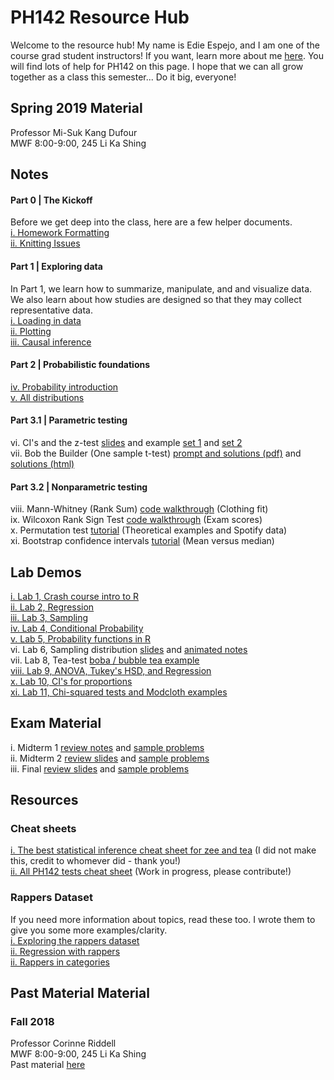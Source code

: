 # PH142 Resource Hub
Welcome to the resource hub! My name is Edie Espejo, and I am one of the course grad student instructors! If you want, learn more about me <a href="about-me">here</a>. You will find lots of help for PH142 on this page. I hope that we can all grow together as a class this semester... Do it big, everyone!

## Spring 2019 Material
Professor Mi-Suk Kang Dufour  
MWF 8:00-9:00, 245 Li Ka Shing  

## Notes
#### Part 0 | The Kickoff
Before we get deep into the class, here are a few helper documents.  
<a href="notes/formatting/formatting.html">i. Homework Formatting</a>  
<a href="notes/knitting/knitting-issues.html"> ii. Knitting Issues</a>  

#### Part 1 | Exploring data
In Part 1, we learn how to summarize, manipulate, and and visualize data. We also learn about how studies are designed so that they may collect representative data.  
<a href="notes/loading-data/loading-data.pdf">i. Loading in data</a>  
<a href="notes/plotting/plotting.pdf">ii. Plotting</a>  
<a href="notes/causal/causal.pdf">iii. Causal inference</a>  

#### Part 2 | Probabilistic foundations
<a href="notes/probability/probability-intro.pdf">iv. Probability introduction</a>  
<a href="notes/distributions/distributions.pdf">v. All distributions</a>  

#### Part 3.1 | Parametric testing  
vi. CI's and the z-test <a href="notes/testing/intro-to-testing.pdf">slides</a> and example <a href="notes/testing/ci-pvalue-examples.pdf">set 1</a>  and <a href="notes/testing/ci-and-z.pdf">set 2</a>  
vii. Bob the Builder (One sample t-test) <a href="notes/testing/bob-the-builder.pdf">prompt and solutions (pdf)</a> and <a href="notes/testing/bob-the-builder.html">solutions (html)</a>  

#### Part 3.2 | Nonparametric testing
viii. Mann-Whitney (Rank Sum) <a href="notes/nonparametrics/mann-whitney.html">code walkthrough</a> (Clothing fit)   
ix. Wilcoxon Rank Sign Test <a href="notes/nonparametrics/rank-sign.html">code walkthrough</a> (Exam scores)  
x. Permutation test <a href="notes/nonparametrics/permutation.html">tutorial</a> (Theoretical examples and Spotify data)  
xi. Bootstrap confidence intervals <a href="notes/nonparametrics/bootstrap.html">tutorial</a> (Mean versus median)

## Lab Demos
<a href="lab-demos/lab-1/lab-1.html">i. Lab 1, Crash course intro to R</a>  
<a href="lab-demos/lab-2/lab-2.html">ii. Lab 2, Regression</a>  
<a href="lab-demos/lab-3/lab-3.html"> iii. Lab 3, Sampling</a>  
<a href="lab-demos/lab-4/lab-4.html">iv. Lab 4, Conditional Probability</a>  
<a href="lab-demos/lab-5/lab-5.html"> v. Lab 5, Probability functions in R</a>  
vi. Lab 6, Sampling distribution <a href="lab-demos/lab-6/lab-6-condensed.pdf">slides</a> and <a href="lab-demos/lab-6/code/lab-6.html">animated notes</a>  
vii. Lab 8, Tea-test <a href="lab-demos/lab-8/lab-8.html">boba / bubble tea example</a>  
<a href="lab-demos/lab-9/lab-9.html">viii. Lab 9, ANOVA, Tukey's HSD, and Regression</a>  
<a href="lab-demos/lab-10/lab-10.html">x. Lab 10, CI's for proportions</a>  
<a href="lab-demos/lab-11/lab-11.html"> xi. Lab 11, Chi-squared tests and Modcloth examples</a>  


## Exam Material
i. Midterm 1 <a href="midterm-1/midterm-1-review.pdf">review notes</a> and <a href="midterm-1/examples/example-problem.pdf">sample problems</a>  
ii. Midterm 2 <a href="midterm-2/midterm-2-slides.html">review slides</a> and <a href="midterm-2/examples/sample-problems.html">sample problems</a>  
iii. Final <a href="https://docs.google.com/presentation/d/1XqYZv0TfD-rED3sgnqNvolkojOhZL7HvkMushdpSks8/edit#slide=id.g35f391192_00">review slides</a> and <a href="final/final-practice-problems.html">sample problems</a>

## Resources
### Cheat sheets
<a href="resources/inference-cheat-sheet.pdf">i. The best statistical inference cheat sheet for zee and tea</a> (I did not make this, credit to whomever did - thank you!)  
<a href="https://docs.google.com/document/d/16l_gDma-u5_ri-KEIrmiVrXGVYt4NmZMSsIjKKsgQxQ/edit?usp=sharing">ii. All PH142 tests cheat sheet</a> (Work in progress, please contribute!)

### Rappers Dataset
If you need more information about topics, read these too. I wrote them to give you some more examples/clarity.  
<a href="notes/rappers/code/01-rappers-eda.html">i. Exploring the rappers dataset</a>  
<a href="notes/rappers/code/02-rappers-regression.html">ii. Regression with rappers</a>  
<a href="notes/rappers/code/03-categorical-data.html">ii. Rappers in categories</a>  

## Past Material Material

### Fall 2018
Professor Corinne Riddell  
MWF 8:00-9:00, 245 Li Ka Shing  
Past material <a href="archives/2018-fall">here</a>
